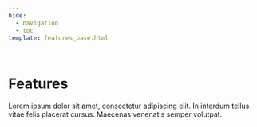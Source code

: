 ```yaml
---
hide:
  - navigation
  - toc
template: features_base.html

---
```


# Features

Lorem ipsum dolor sit amet, consectetur adipiscing elit. In interdum tellus vitae felis placerat cursus. Maecenas venenatis semper volutpat.